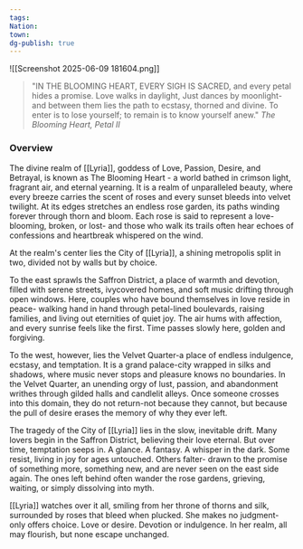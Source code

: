 ```yaml
---
tags: 
Nation: 
town: 
dg-publish: true
---
```


![[Screenshot 2025-06-09 181604.png]]

> "IN THE BLOOMING HEART, EVERY SIGH IS SACRED, and every petal hides a promise. Love walks in daylight, Just dances by moonlight-and between them lies the path to ecstasy, thorned and divine. To enter is to lose yourself; to remain is to know yourself anew." <cite> The Blooming Heart, Petal II </cite>

### Overview
The divine realm of [[Lyria]], goddess of Love, Passion, Desire, and Betrayal, is known as The Blooming Heart - a world bathed in crimson light, fragrant air, and eternal yearning. It is a realm of unparalleled beauty, where every breeze carries the scent of roses and every sunset bleeds into velvet twilight. At its edges stretches an endless rose garden, its paths winding forever through thorn and bloom. Each rose is said to represent a love- blooming, broken, or lost- and those who walk its trails often hear echoes of confessions and heartbreak whispered on the wind.

At the realm's center lies the City of [[Lyria]], a shining metropolis split in two, divided not by walls but by choice.

To the east sprawls the Saffron District, a place of warmth and devotion, filled with serene streets, ivycovered homes, and soft music drifting through open windows. Here, couples who have bound themselves in love reside in peace- walking hand in hand through petal-lined boulevards, raising families, and living out eternities of quiet joy. The air hums with affection, and every sunrise feels like the first. Time passes slowly here, golden and forgiving.

To the west, however, lies the Velvet Quarter-a place of endless indulgence, ecstasy, and temptation. It is a grand palace-city wrapped in silks and shadows, where music never stops and pleasure knows no boundaries. In the Velvet Quarter, an unending orgy of lust, passion, and abandonment writhes through gilded halls and candlelit alleys. Once someone crosses into this domain, they do not return-not because they cannot, but because the pull of desire erases the memory of why they ever left.

The tragedy of the City of [[Lyria]] lies in the slow, inevitable drift. Many lovers begin in the Saffron District, believing their love eternal. But over time, temptation seeps in. A glance. A fantasy. A whisper in the dark. Some resist, living in joy for ages untouched. Others falter- drawn to the promise of something more, something new, and are never seen on the east side again. The ones left behind often wander the rose gardens, grieving, waiting, or simply dissolving into myth.

[[Lyria]] watches over it all, smiling from her throne of thorns and silk, surrounded by roses that bleed when plucked. She makes no judgment- only offers choice. Love or desire. Devotion or indulgence. In her realm, all may flourish, but none escape unchanged.